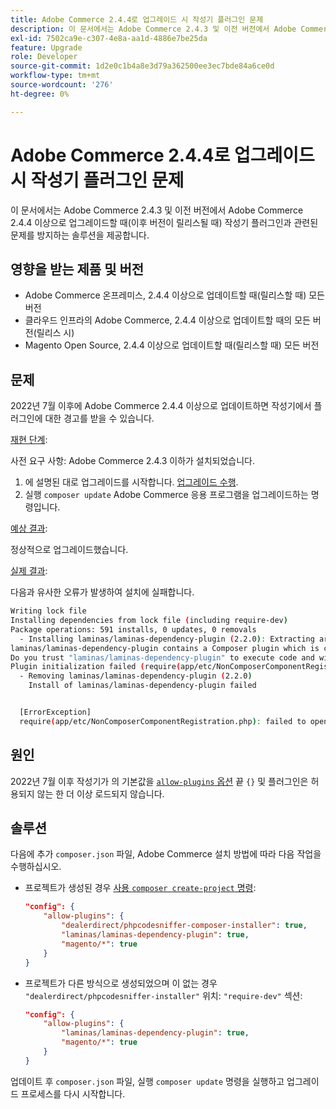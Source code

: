 ```yaml
---
title: Adobe Commerce 2.4.4로 업그레이드 시 작성기 플러그인 문제
description: 이 문서에서는 Adobe Commerce 2.4.3 및 이전 버전에서 Adobe Commerce 2.4.4 이상으로 업그레이드할 때(이후 버전이 릴리스될 때) 작성기 플러그인의 문제가 발생하지 않도록 하는 솔루션을 제공합니다.
exl-id: 7502ca9e-c307-4e8a-aa1d-4886e7be25da
feature: Upgrade
role: Developer
source-git-commit: 1d2e0c1b4a8e3d79a362500ee3ec7bde84a6ce0d
workflow-type: tm+mt
source-wordcount: '276'
ht-degree: 0%

---
```


# Adobe Commerce 2.4.4로 업그레이드 시 작성기 플러그인 문제

이 문서에서는 Adobe Commerce 2.4.3 및 이전 버전에서 Adobe Commerce 2.4.4 이상으로 업그레이드할 때(이후 버전이 릴리스될 때) 작성기 플러그인과 관련된 문제를 방지하는 솔루션을 제공합니다.

## 영향을 받는 제품 및 버전

* Adobe Commerce 온프레미스, 2.4.4 이상으로 업데이트할 때(릴리스할 때) 모든 버전
* 클라우드 인프라의 Adobe Commerce, 2.4.4 이상으로 업데이트할 때의 모든 버전(릴리스 시)
* Magento Open Source, 2.4.4 이상으로 업데이트할 때(릴리스할 때) 모든 버전

## 문제

2022년 7월 이후에 Adobe Commerce 2.4.4 이상으로 업데이트하면 작성기에서 플러그인에 대한 경고를 받을 수 있습니다.

<u>재현 단계</u>:

사전 요구 사항: Adobe Commerce 2.4.3 이하가 설치되었습니다.

1. 에 설명된 대로 업그레이드를 시작합니다. [업그레이드 수행](https://experienceleague.adobe.com/docs/commerce-operations/upgrade-guide/implementation/perform-upgrade.html).
1. 실행 `composer update` Adobe Commerce 응용 프로그램을 업그레이드하는 명령입니다.

<u>예상 결과</u>:

정상적으로 업그레이드했습니다.

<u>실제 결과</u>:

다음과 유사한 오류가 발생하여 설치에 실패합니다.

```bash
Writing lock file
Installing dependencies from lock file (including require-dev)
Package operations: 591 installs, 0 updates, 0 removals
  - Installing laminas/laminas-dependency-plugin (2.2.0): Extracting archive
laminas/laminas-dependency-plugin contains a Composer plugin which is currently not in your allow-plugins config. See https://getcomposer.org/allow-plugins
Do you trust "laminas/laminas-dependency-plugin" to execute code and wish to enable it now? (writes "allow-plugins" to composer.json) [y,n,d,?] y
Plugin initialization failed (require(app/etc/NonComposerComponentRegistration.php): failed to open stream: No such file or directory), uninstalling plugin
  - Removing laminas/laminas-dependency-plugin (2.2.0)
    Install of laminas/laminas-dependency-plugin failed


  [ErrorException]
  require(app/etc/NonComposerComponentRegistration.php): failed to open stream: No such file or directory
```

## 원인

2022년 7월 이후 작성기가 의 기본값을 [`allow-plugins` 옵션](https://getcomposer.org/doc/06-config.md#allow-plugins) 끝 `{}` 및 플러그인은 허용되지 않는 한 더 이상 로드되지 않습니다.

## 솔루션

다음에 추가 `composer.json` 파일, Adobe Commerce 설치 방법에 따라 다음 작업을 수행하십시오.

* 프로젝트가 생성된 경우 [사용 `composer create-project` 명령](https://devdocs.magento.com/guides/v2.4/install-gde/composer.html#get-the-metapackage):

  ```json
  "config": {
      "allow-plugins": {
          "dealerdirect/phpcodesniffer-composer-installer": true,
          "laminas/laminas-dependency-plugin": true,
          "magento/*": true
      }
  }
  ```

* 프로젝트가 다른 방식으로 생성되었으며 이 없는 경우 `"dealerdirect/phpcodesniffer-installer"` 위치: `"require-dev"` 섹션:

  ```json
  "config": {
      "allow-plugins": {
          "laminas/laminas-dependency-plugin": true,
          "magento/*": true
      }
  }
  ```

업데이트 후 `composer.json` 파일, 실행 `composer update` 명령을 실행하고 업그레이드 프로세스를 다시 시작합니다.
